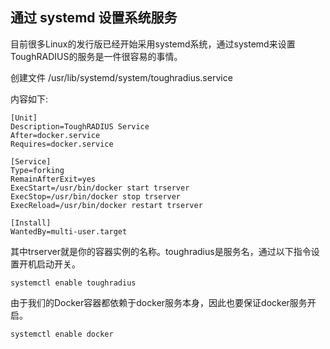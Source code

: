 ## 通过 systemd 设置系统服务

目前很多Linux的发行版已经开始采用systemd系统，通过systemd来设置ToughRADIUS的服务是一件很容易的事情。

创建文件 /usr/lib/systemd/system/toughradius.service

内容如下: 

	[Unit] 
	Description=ToughRADIUS Service 
	After=docker.service 
	Requires=docker.service 
	
	[Service] 
	Type=forking 
	RemainAfterExit=yes 
	ExecStart=/usr/bin/docker start trserver 
	ExecStop=/usr/bin/docker stop trserver 
	ExecReload=/usr/bin/docker restart trserver 
	
	[Install] 
	WantedBy=multi-user.target 

其中trserver就是你的容器实例的名称。toughradius是服务名，通过以下指令设置开机启动开关。

	systemctl enable toughradius

由于我们的Docker容器都依赖于docker服务本身，因此也要保证docker服务开启。

	systemctl enable docker

